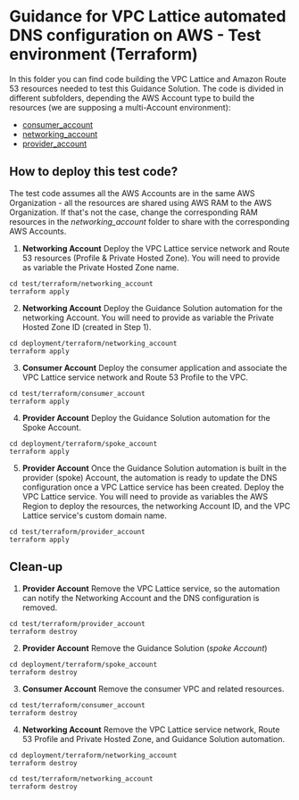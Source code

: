 # Guidance for VPC Lattice automated DNS configuration on AWS - Test environment (Terraform)

In this folder you can find code building the VPC Lattice and Amazon Route 53 resources needed to test this Guidance Solution. The code is divided in different subfolders, depending the AWS Account type to build the resources (we are supposing a multi-Account environment):

* [consumer_account](./consumer_account/)
* [networking_account](./networking_account/)
* [provider_account](./provider_account/)

## How to deploy this test code?

The test code assumes all the AWS Accounts are in the same AWS Organization - all the resources are shared using AWS RAM to the AWS Organization. If that's not the case, change the corresponding RAM resources in the *networking_account* folder to share with the corresponding AWS Accounts.

1. **Networking Account** Deploy the VPC Lattice service network and Route 53 resources (Profile & Private Hosted Zone). You will need to provide as variable the Private Hosted Zone name.

```
cd test/terraform/networking_account
terraform apply
```

2. **Networking Account** Deploy the Guidance Solution automation for the networking Account. You will need to provide as variable the Private Hosted Zone ID (created in Step 1).

```
cd deployment/terraform/networking_account
terraform apply
```

3. **Consumer Account** Deploy the consumer application and associate the VPC Lattice service network and Route 53 Profile to the VPC.

```
cd test/terraform/consumer_account
terraform apply
```

4. **Provider Account** Deploy the Guidance Solution automation for the Spoke Account.

```
cd deployment/terraform/spoke_account
terraform apply
```

5. **Provider Account** Once the Guidance Solution automation is built in the provider (spoke) Account, the automation is ready to update the DNS configuration once a VPC Lattice service has been created. Deploy the VPC Lattice service. You will need to provide as variables the AWS Region to deploy the resources, the networking Account ID, and the VPC Lattice service's custom domain name.

```
cd test/terraform/provider_account
terraform apply
```

## Clean-up

1. **Provider Account** Remove the VPC Lattice service, so the automation can notify the Networking Account and the DNS configuration is removed.

```
cd test/terraform/provider_account
terraform destroy
```

2. **Provider Account** Remove the Guidance Solution (*spoke Account*)

```
cd deployment/terraform/spoke_account
terraform destroy
```

3. **Consumer Account** Remove the consumer VPC and related resources.

```
cd test/terraform/consumer_account
terraform destroy
```

4. **Networking Account** Remove the VPC Lattice service network, Route 53 Profile and Private Hosted Zone, and Guidance Solution automation.

```
cd deployment/terraform/networking_account
terraform destroy

cd test/terraform/networking_account
terraform destroy
```